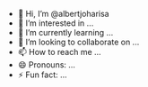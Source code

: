 - 👋 Hi, I’m @albertjoharisa
- 👀 I’m interested in ...
- 🌱 I’m currently learning ...
- 💞️ I’m looking to collaborate on ...
- 📫 How to reach me ...
- 😄 Pronouns: ...
- ⚡ Fun fact: ...

<!---
albertjoharisa/albertjoharisa is a ✨ special ✨ repository because its `README.md` (this file) appears on your GitHub profile.
You can click the Preview link to take a look at your changes.
--->
